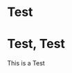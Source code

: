 # Test
 <!DOCTYPE html>
 <html lang="en" dir="ltr">
   <head>
     <meta charset="utf-8">
     <title>Well, Hello There</title>
   </head>
   <body>
     <h1>Test, Test</h1>
      <p>This is a Test</p>
   </body>
 </html>
